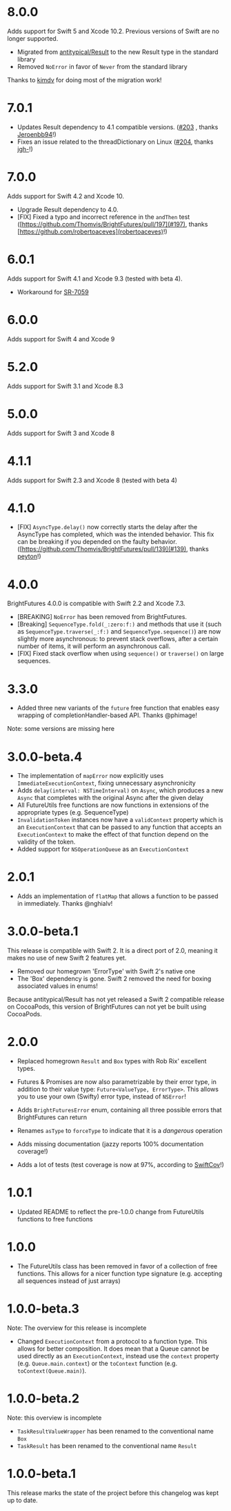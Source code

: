 # 8.0.0
Adds support for Swift 5 and Xcode 10.2. Previous versions of Swift are no longer supported.

- Migrated from [antitypical/Result](https://github.com/antitypical/Result) to the new Result type in the standard library
- Removed `NoError` in favor of `Never` from the standard library

Thanks to [kimdv](https://github.com/kimdv) for doing most of the migration work!

# 7.0.1
- Updates Result dependency to 4.1 compatible versions. ([#203](https://github.com/Thomvis/BrightFutures/pull/203]) , thanks [Jeroenbb94](https://github.com/Jeroenbb94)!)
- Fixes an issue related to the threadDictionary on Linux ([#204](https://github.com/Thomvis/BrightFutures/pull/204), thanks [jgh-](https://github.com/jgh-)!)

# 7.0.0
Adds support for Swift 4.2 and Xcode 10.

- Upgrade Result dependency to 4.0.
- [FIX] Fixed a typo and incorrect reference in the `andThen` test ([https://github.com/Thomvis/BrightFutures/pull/197](#197), thanks [https://github.com/robertoaceves](robertoaceves)!)

# 6.0.1
Adds support for Swift 4.1 and Xcode 9.3 (tested with beta 4).

- Workaround for [SR-7059](https://bugs.swift.org/browse/SR-7059)

# 6.0.0
Adds support for Swift 4 and Xcode 9

# 5.2.0
Adds support for Swift 3.1 and Xcode 8.3

# 5.0.0
Adds support for Swift 3 and Xcode 8

# 4.1.1
Adds support for Swift 2.3 and Xcode 8 (tested with beta 4)

# 4.1.0
- [FIX] `AsyncType.delay()` now correctly starts the delay after the AsyncType has completed, which was the intended behavior. This fix can be breaking if you depended on the faulty behavior. ([https://github.com/Thomvis/BrightFutures/pull/139](#139), thanks [peyton](https://github.com/peyton)!)

# 4.0.0
BrightFutures 4.0.0 is compatible with Swift 2.2 and Xcode 7.3.

- [BREAKING] `NoError` has been removed from BrightFutures.
- [Breaking] `SequenceType.fold(_:zero:f:)` and methods that use it (such as `SequenceType.traverse(_:f:)` and `SequenceType.sequence()`) are now slightly more asynchronous: to prevent stack overflows, after a certain number of items, it will perform an asynchronous call.
- [FIX] Fixed stack overflow when using `sequence()` or `traverse()` on large sequences.

# 3.3.0
- Added three new variants of the `future` free function that enables easy wrapping of completionHandler-based API. Thanks @phimage!

Note: some versions are missing here

# 3.0.0-beta.4
- The implementation of `mapError` now explicitly uses `ImmediateExecutionContext`, fixing unnecessary asynchronicity
- Adds `delay(interval: NSTimeInterval)` on `Async`, which produces a new `Async` that completes with the original Async after the given delay
- All FutureUtils free functions are now functions in extensions of the appropriate types (e.g. SequenceType)
- `InvalidationToken` instances now have a `validContext` property which is an `ExecutionContext` that can be passed to any function that accepts an `ExecutionContext` to make the effect of that function depend on the validity of the token.
- Added support for `NSOperationQueue` as an `ExecutionContext`

# 2.0.1
- Adds an implementation of `flatMap` that allows a function to be passed in immediately. Thanks @nghialv!

# 3.0.0-beta.1
This release is compatible with Swift 2. It is a direct port of 2.0, meaning it makes no use of new Swift 2 features yet.

- Removed our homegrown 'ErrorType' with Swift 2's native one
- The 'Box' dependency is gone. Swift 2 removed the need for boxing associated values in enums!

Because antitypical/Result has not yet released a Swift 2 compatible release on CocoaPods, this version of BrightFutures can not yet be built using CocoaPods.

# 2.0.0
- Replaced homegrown `Result` and `Box` types with Rob Rix' excellent types.
- Futures & Promises are now also parametrizable by their error type, in addition to their value type: `Future<ValueType, ErrorType>`. This allows you to use your own (Swifty) error type, instead of `NSError`!
- Adds `BrightFuturesError` enum, containing all three possible errors that BrightFutures can return
- Renames `asType` to `forceType` to indicate that it is a _dangerous_ operation

- Adds missing documentation (jazzy reports 100% documentation coverage!)
- Adds a lot of tests (test coverage is now at 97%, according to [SwiftCov](https://github.com/realm/SwiftCov)!)

# 1.0.1
- Updated README to reflect the pre-1.0.0 change from FutureUtils functions to free functions

# 1.0.0
- The FutureUtils class has been removed in favor of a collection of free functions. This allows for a nicer function type signature (e.g. accepting all sequences instead of just arrays)

# 1.0.0-beta.3
Note: The overview for this release is incomplete
- Changed `ExecutionContext` from a protocol to a function type. This allows for better composition. It does mean that a Queue cannot be used directly as an `ExecutionContext`, instead use the `context` property (e.g. `Queue.main.context`) or the `toContext` function (e.g. `toContext(Queue.main)`).

# 1.0.0-beta.2
Note: this overview is incomplete
- `TaskResultValueWrapper` has been renamed to the conventional name `Box`
- `TaskResult` has been renamed to the conventional name `Result`

# 1.0.0-beta.1
This release marks the state of the project before this changelog was kept up to date.

